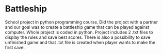 # Battleship

School project in python programming course.
Did the project with a partner and our goal was to create a battleship game that can be played against computer.
Whole project is coded in python.
Project includes 2 .txt files to display the rules and save best scores.
There is also a possibility to save unfinished game and that .txt file is created when player wants to make the first save.
